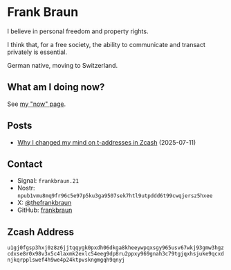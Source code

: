 # Frank Braun

I believe in personal freedom and property rights.

I think that, for a free society, the ability to communicate and
transact privately is essential.

German native, moving to Switzerland.

## What am I doing now?

See [my "now" page](/now).

## Posts

- [Why I changed my mind on t-addresses in Zcash](/t-addr) (2025-07-11)

## Contact

- Signal: `frankbraun.21`
- Nostr: `npub1vmu8mq9fr96c5e97p5ku3ga9507sek7htl9utpddd6t99cwqjersz5hxee`
- X: [@thefrankbraun](https://x.com/thefrankbraun)
- GitHub: [frankbraun](https://github.com/frankbraun)

## Zcash Address

`u1gj0fgsp3hxj0z8z6jjtqqygk0pxdh06dkga8kheeywpqxsgy965usv67wkj93gmw3hgzcdxse8r0x98v3x5c4laxmk2exlc54eeg9dp8ru2ppxy969gnah3c79tgjqxhsjuke9qcxdnjkqrpplswef4h9we4p24ktpvskngmgqh9qnyj`
